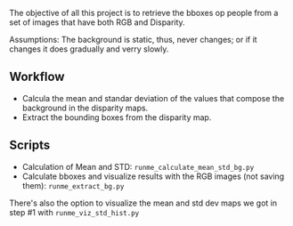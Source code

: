The objective of all this project is to retrieve the bboxes op people from a set of images that have both RGB and Disparity.

Assumptions: The background is static, thus, never changes; or if it changes it does gradually and verry slowly.

## Workflow
- Calcula the mean and standar deviation of the values that compose the background in the disparity maps.
- Extract the bounding boxes from the disparity map.

## Scripts
- Calculation of Mean and STD: ```runme_calculate_mean_std_bg.py```
- Calculate bboxes and visualize results with the RGB images (not saving them): ```runme_extract_bg.py```


There's also the option to visualize the mean and std dev maps we got in step #1 with ```runme_viz_std_hist.py```